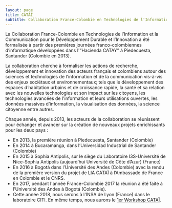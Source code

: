 ```yaml
---
layout: page
title: CATAÏ
subtitle: Collaboration France-Colombie en Technologies de l'Information et la Communication pour le Developpement Durable et l'Innovation
---
```


La Collaboration France-Colombie en Technologies de l’Information et la Communication pour le Développement Durable et l’Innovation a été formalisée à partir des premières journées franco-colombiennes d’informatique développées dans l'“Hacienda CATAY” à Piedecuesta, Santander (Colombie en 2013).

La collaboration cherche à formaliser les actions de recherche, développement et innovation des acteurs français et colombiens autour des sciences et technologies de l’information et de la communication vis-à-vis des enjeux sociétaux et environnementaux; tels que le développement des espaces d’habitation urbains et de croissance rapide, la santé et sa relation avec les nouvelles technologies et son impact sur les citoyens, les technologies avancées de l'information  et leurs utilisations ouvertes, les données massives d’information, la visualisation des données, la science citoyenne entre autres.

Chaque année, depuis 2013, les acteurs de la collaboration se réunissent pour échanger et avancer sur la création de nouveaux projets enrichissants pour les deux pays : 
  + En 2013, la première réunion à Piedecuesta, Santander (Colombie)
  + En 2014 à Bucaramanga, dans l’Universidad Industrial de Santander (Colombie)
  + En 2015 à Sophia Antipolis, sur le siège du Laboratoire I3S-Université de Nice-Sophia Antipolis (aujourd’hui Université de Côte d’Azur) (France)
  + En 2016 à Bogotá dans l’Université des Andes (Colombie) avec la rendu de la première version du projet de LIA CATAÏ à l’Ambassade de France en Colombie et le CNRS. 
  + En 2017, pendant l'année France-Colombie 2017 la réunion à été faite à l’Université des Andes à Bogotá (Colombie).
  + Cette année 2018, nous serons à l'INSA de Lyon (France) dans le laboratoire CITI. En même temps, nous aurons le [1er Workshop CATAÏ](catai2018).






